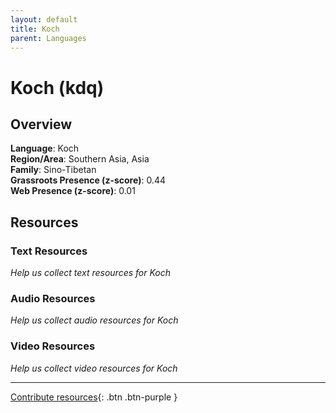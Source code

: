 ```yaml
---
layout: default
title: Koch
parent: Languages
---
```


# Koch (kdq)

## Overview

**Language**: Koch  
**Region/Area**: Southern Asia, Asia  
**Family**: Sino-Tibetan  
**Grassroots Presence (z-score)**: 0.44  
**Web Presence (z-score)**: 0.01  

## Resources

### Text Resources
*Help us collect text resources for Koch*

### Audio Resources
*Help us collect audio resources for Koch*

### Video Resources
*Help us collect video resources for Koch*

---

[Contribute resources](https://forms.office.com/e/1SfLJx3u1r){: .btn .btn-purple }

